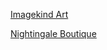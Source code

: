 [Imagekind Art](https://www.amazon.com/s?marketplaceID=ATVPDKIKX0DER&me=A3QPJOMQM7ELG3&merchant=A3QPJOMQM7ELG3&redirect=true)

[Nightingale Boutique](https://www.amazon.com/s?marketplaceID=ATVPDKIKX0DER&me=A2AF36R2BJUM3Q&merchant=A2AF36R2BJUM3Q&redirect=true)




